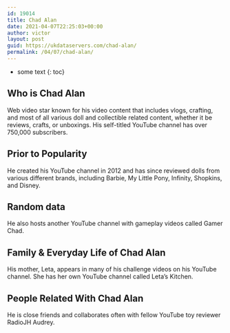 ```yaml
---
id: 19014
title: Chad Alan
date: 2021-04-07T22:25:03+00:00
author: victor
layout: post
guid: https://ukdataservers.com/chad-alan/
permalink: /04/07/chad-alan/
---
```


* some text
{: toc}


## Who is Chad Alan



Web video star known for his video content that includes vlogs, crafting, and most of all various doll and collectible related content, whether it be reviews, crafts, or unboxings. His self-titled YouTube channel has over 750,000 subscribers.

                
                
                
## Prior to Popularity



He created his YouTube channel in 2012 and has since reviewed dolls from various different brands, including Barbie, My Little Pony, Infinity, Shopkins, and Disney.

                
                
                
## Random data



He also hosts another YouTube channel with gameplay videos called Gamer Chad.

                
                
                
## Family & Everyday Life of Chad Alan



His mother, Leta, appears in many of his challenge videos on his YouTube channel. She has her own YouTube channel called Leta&#8217;s Kitchen.

                
                
                
## People Related With Chad Alan



He is close friends and collaborates often with fellow YouTube toy reviewer RadioJH Audrey.

                
              
            
          
          
          